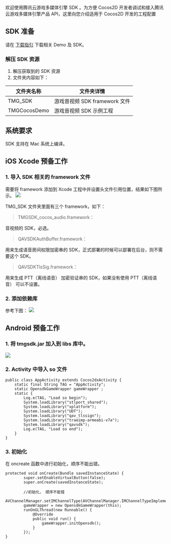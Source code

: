 欢迎使用腾讯云游戏多媒体引擎 SDK 。为方便 Cocos2D 开发者调试和接入腾讯云游戏多媒体引擎产品 API，这里向您介绍适用于 Cocos2D 开发的工程配置

## SDK 准备
请在 [下载指引](https://cloud.tencent.com/document/product/607/18521) 下载相关 Demo 及 SDK。

### 解压 SDK 资源
 1. 解压获取到的 SDK 资源
 2. 文件夹内容如下：


|文件夹名称                     | 文件夹详情
| ----------------------|-----------------------------------        |
| TMG_SDK                    |游戏音视频 SDK framework 文件        |
| TMGCocosDemo          |游戏音视频 SDK 示例工程                        |

## 系统要求
SDK 支持在 Mac 系统上编译。

## iOS Xcode 预备工作
### 1. 导入 SDK 相关的 framework 文件
需要将 framework 添加到 Xcode 工程中并设置头文件引用位置，结果如下图所示。
![](https://main.qcloudimg.com/raw/3e3b6a7ed89b4665bb8e2eb72214e02e.png)

TMG_SDK 文件夹里面有三个 framework，如下：
>TMGSDK_cocos_audio.framework：

音视频的 SDK，必选。
>QAVSDKAuthBuffer.framework：

用来生成语音房间权限加密串的 SDK，正式部署的时候可以部署在后台，则不需要这个 SDK。
>QAVSDKTlsSig.framework：

用来生成 PTT（离线语音） 加密验证串的 SDK，如果没有使用 PTT（离线语音） 可以不设置。

### 2. 添加依赖库
参考下图：
![](https://main.qcloudimg.com/raw/8241677307d71444c391cfd89d9a8355.png)

## Android 预备工作
### 1. 将 tmgsdk.jar 加入到 libs 库中。
![](https://main.qcloudimg.com/raw/d98214986c57df2ad8a12db7501b642c.png)

### 2. Activity 中导入 so 文件
```
public class AppActivity extends Cocos2dxActivity {
    static final String TAG = "AppActivity";
    static OpensdkGameWrapper gameWrapper ;
    static {
        Log.e(TAG, "Load so begin");
        System.loadLibrary("stlport_shared");
        System.loadLibrary("xplatform");
        System.loadLibrary("UDT");
        System.loadLibrary("qav_tlssign");
        System.loadLibrary("traeimp-armeabi-v7a");
        System.loadLibrary("qavsdk");
        Log.e(TAG, "Load so end");
    }
}
```

### 3. 初始化
在 oncreate 函数中进行初始化，顺序不能出错。
```
protected void onCreate(Bundle savedInstanceState) {
        super.setEnableVirtualButton(false);
        super.onCreate(savedInstanceState);

        //初始化， 顺序不能错
        AVChannelManager.setIMChannelType(AVChannelManager.IMChannelTypeImplementInternal);
        gameWrapper = new OpensdkGameWrapper(this);
        runOnGLThread(new Runnable() {
            @Override
            public void run() {
                gameWrapper.initOpensdk();
            }
        });
}
```
